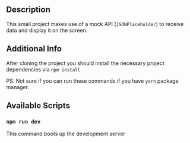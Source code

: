 ## Description

This small project makes use of a mock API (`JSONPlaceholder`) to receive data and display it on the screen.

## Additional Info

After cloning the project you should install the necessary project dependencies via `npm install`

PS: Not sure if you can run these commands if you have `yarn` package manager.

## Available Scripts

### `npm run dev`

This command boots up the development server
